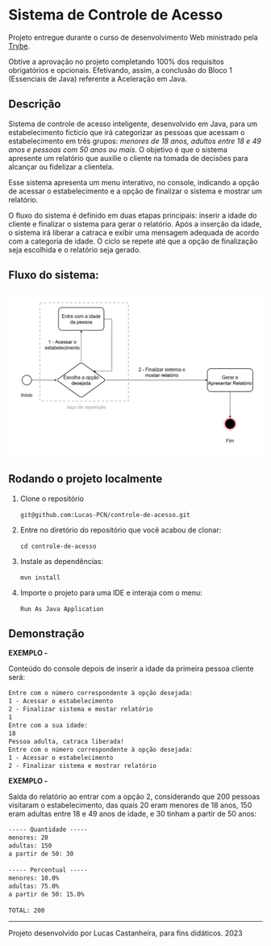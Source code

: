 # Sistema de Controle de Acesso

<p>Projeto entregue durante o curso de desenvolvimento Web ministrado pela <a href="https://www.betrybe.com" targe="_blank" rel="nofollow">Trybe</a>.</p>

<p>Obtive a aprovação no projeto completando 100% dos requisitos obrigatórios e opcionais. Efetivando, assim, a conclusão do Bloco 1 (Essenciais de Java) referente a Aceleração em Java.</p>

## Descrição
  Sistema de controle de acesso inteligente, desenvolvido em Java, para um estabelecimento fictício que irá categorizar as pessoas que acessam o estabelecimento em três grupos: _menores de 18 anos, adultos entre 18 e 49 anos e pessoas com 50 anos ou mais_. O objetivo é que o sistema apresente um relatório que auxilie o cliente na tomada de decisões para alcançar ou fidelizar a clientela.

  Esse sistema apresenta um menu interativo, no console, indicando a opção de acessar o estabelecimento e a opção de finalizar o sistema e mostrar um relatório.
  
  O fluxo do sistema é definido em duas etapas principais: inserir a idade do cliente e finalizar o sistema para gerar o relatório. Após a inserção da idade, o sistema irá liberar a catraca e exibir uma mensagem adequada de acordo com a categoria de idade. O ciclo se repete até que a opção de finalização seja escolhida e o relatório seja gerado.

## Fluxo do sistema:
![Fluxo-controle-de-acesso](https://github.com/Lucas-PCN/controle-de-acesso/blob/main/img/controle-acesso.png)


## Rodando o projeto localmente
  1. Clone o repositório
   
     `git@github.com:Lucas-PCN/controle-de-acesso.git`
    
  2. Entre no diretório do repositório que você acabou de clonar:
  
     `cd controle-de-acesso`

  3. Instale as dependências:
    
     `mvn install`

  4. Importe o projeto para uma IDE e interaja com o menu:
    
     `Run As Java Application`

## Demonstração

  **EXEMPLO -**
      <p>Conteúdo do console depois de inserir a idade da primeira pessoa cliente será:</p>
  
````
Entre com o número correspondente à opção desejada:
1 - Acessar o estabelecimento
2 - Finalizar sistema e mostar relatório
1
Entre com a sua idade:
18
Pessoa adulta, catraca liberada!
Entre com o número correspondente à opção desejada:
1 - Acessar o estabelecimento
2 - Finalizar sistema e mostrar relatório
````
  
  **EXEMPLO -** 
    <p>Saída do relatório ao entrar com a opção 2, considerando que 200 pessoas visitaram o estabelecimento, das quais 20 eram menores de 18 anos, 150 eram adultas entre 18 e 49 anos de idade, e 30 tinham a partir de 50 anos:</p>
  
````
----- Quantidade -----
menores: 20
adultas: 150
a partir de 50: 30

----- Percentual -----
menores: 10.0%
adultas: 75.0%
a partir de 50: 15.0%

TOTAL: 200
````
---

Projeto desenvolvido por Lucas Castanheira, para fins didáticos. 2023
